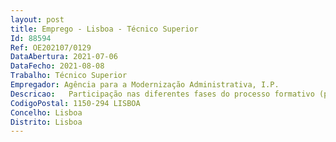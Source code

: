 ```yaml
--- 
layout: post
title: Emprego - Lisboa - Técnico Superior
Id: 88594
Ref: OE202107/0129
DataAbertura: 2021-07-06
DataFecho: 2021-08-08
Trabalho: Técnico Superior
Empregador: Agência para a Modernização Administrativa, I.P.
Descricao:   Participação nas diferentes fases do processo formativo (planeamento, conceção, organização, implementação, acompanhamento e avaliação)  Dinamização de formação presencial, eLearning e blended learning   Conceção de materiais e conteúdos pedagógicos para a formação presencial e eLearning (Instructional design e utilização de ferramentas autor)  Gestão das inscrições e acompanhamento dos formadores  Avaliação da qualidade e impacto da formação   Relatórios estatísticos e dashboards da formação
CodigoPostal: 1150-294 LISBOA
Concelho: Lisboa
Distrito: Lisboa
--- 
```

